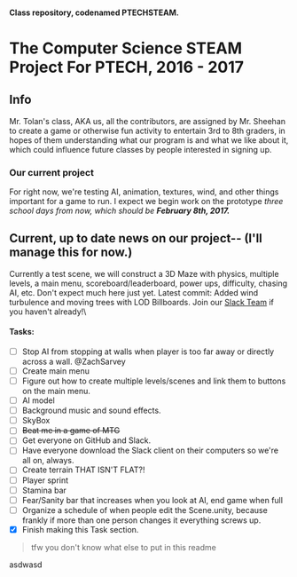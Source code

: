 #### Class repository, codenamed PTECHSTEAM.
# The Computer Science STEAM Project For PTECH, 2016 - 2017
## Info
Mr. Tolan's class, AKA us, all the contributors, are assigned by Mr. Sheehan to create a game or otherwise fun activity to entertain 3rd to 8th graders, in hopes of them understanding what our program is and what we like about it, which could influence future classes by people interested in signing up. 
### Our current project
For right now, we're testing AI, animation, textures, wind, and other things important for a game to run. I expect we begin work on the prototype _three school days from now, which should be **February 8th, 2017.**_
## Current, up to date news on our project--  (I'll manage this for now.)

Currently a test scene, we will construct a 3D Maze with physics, multiple levels, a main menu, scoreboard/leaderboard, power ups, difficulty, chasing AI, etc.
Don't expect much here just yet.
Latest commit: Added wind turbulence and moving trees with LOD Billboards.
Join our [Slack Team](https://computertechsteamproj.slack.com) if you haven't already!\

#### Tasks:

- [ ] Stop AI from stopping at walls when player is too far away or directly across a wall. @ZachSarvey
- [ ] Create main menu
- [ ] Figure out how to create multiple levels/scenes and link them to buttons on the main menu.
- [ ] AI model
- [ ] Background music and sound effects.
- [ ] SkyBox
- [ ] ~~Beat me in a game of MTG~~
- [ ] Get everyone on GitHub and Slack.
- [ ] Have everyone download the Slack client on their computers so we're all on, always.
- [ ] Create terrain THAT ISN'T FLAT?!
- [ ] Player sprint
- [ ] Stamina bar
- [ ] Fear/Sanity bar that increases when you look at AI, end game when full
- [ ] Organize a schedule of when people edit the Scene.unity, because frankly if more than one person changes it everything screws up.
- [x] Finish making this Task section.
>tfw you don't know what else to put in this readme

asdwasd
